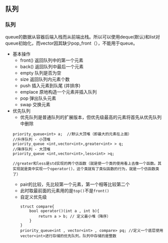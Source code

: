 ## 队列
### 队列
queue的数据从容器后端入栈而从前端出栈。所以可以使用deque(默认)和list对queue初始化，而vector因其缺少pop_front（），不能用于queue。
- 基本操作
  - front() 返回队列中的第一个元素
  - back() 返回队列中最后一个元素
  - empty 队列是否为空
  - size 返回队列内元素个数
  - push 插入元素到队尾 (并排序)
  - emplace 原地构造一个元素并插入队列
  - pop 弹出队头元素
  - swap 交换元素
- 优先队列  
  - 优先队列是普通队列的扩展版本，但优先级最高的元素将首先从优先队列中删除
  ```
  priority_queue<int> a;  //默认大顶堆（即最大的元素在上面）
  //升序队列 - 小顶堆 
  priority_queue <int,vector<int>,greater<int> > q;
  //降序队列 - 大顶堆
  priority_queue <int,vector<int>,less<int> >q;
  
  //greater和less是std实现的两个仿函数（就是使一个类的使用看上去像一个函数。其实现就是类中实现一个operator()，这个类就有了类似函数的行为，就是一个仿函数类了）
  ```
  - pair的比较，先比较第一个元素，第一个相等比较第二个
  - 此时取最前面的元素用的是``top()``不是``front()``
  - 自定义优先级
    ```
    struct compare{
        bool operator()(int a , int b){
            return a > b; // 定义最小堆（降序）
        }
    }
    priority_queue<int , vector<int> , compare> pq; //定义一个底层使用vector<int>进行存储的优先队列，队列中存储的是整数
    ```
